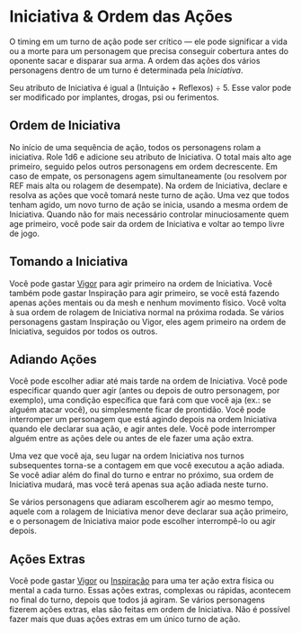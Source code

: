 # Iniciativa & Ordem das Ações

O timing em um turno de ação pode ser crítico — ele pode significar a vida ou a morte para um personagem que precisa conseguir cobertura antes do oponente sacar e disparar sua arma. A ordem das ações dos vários personagens dentro de um turno é determinada pela _Iniciativa_.

Seu atributo de Iniciativa é igual a (Intuição + Reflexos) ÷ 5. Esse valor pode ser modificado por implantes, drogas, psi ou ferimentos.

## Ordem de Iniciativa

No início de uma sequência de ação, todos os personagens rolam a iniciativa. Role 1d6 e adicione seu atributo de Iniciativa. O total mais alto age primeiro, seguido pelos outros personagens em ordem decrescente. Em caso de empate, os personagens agem simultaneamente (ou resolvem por REF mais alta ou rolagem de desempate). Na ordem de Iniciativa, declare e resolva as ações que você tomará neste turno de ação. Uma vez que todos tenham agido, um novo turno de ação se inicia, usando a mesma ordem de Iniciativa. Quando não for mais necessário controlar minuciosamente quem age primeiro, você pode sair da ordem de Iniciativa e voltar ao tempo livre de jogo.

## Tomando a Iniciativa

Você pode gastar [Vigor](05-pools.md#vigor) para agir primeiro na ordem de Iniciativa. Você também pode gastar Inspiração para agir primeiro, se você está fazendo apenas ações mentais ou da mesh e nenhum movimento físico. Você volta à sua ordem de rolagem de Iniciativa normal na próxima rodada. Se vários personagens gastam Inspiração ou Vigor, eles agem primeiro na ordem de Iniciativa, seguidos por todos os outros.

## Adiando Ações

Você pode escolher adiar até mais tarde na ordem de Iniciativa. Você pode especificar quando quer agir (antes ou depois de outro personagem, por exemplo), uma condição específica que fará com que você aja (ex.: se alguém atacar você), ou simplesmente ficar de prontidão. Você pode interromper um personagem que está agindo depois na ordem Iniciativa quando ele declarar sua ação, e agir antes dele. Você pode interromper alguém entre as ações dele ou antes de ele fazer uma ação extra.

Uma vez que você aja, seu lugar na ordem Iniciativa nos turnos subsequentes torna-se a contagem em que você executou a ação adiada. Se você adiar além do final do turno e entrar no próximo, sua ordem de Iniciativa mudará, mas você terá apenas sua ação adiada neste turno.

Se vários personagens que adiaram escolherem agir ao mesmo tempo, aquele com a rolagem de Iniciativa menor deve declarar sua ação primeiro, e o personagem de Iniciativa maior pode escolher interrompê-lo ou agir depois.

## Ações Extras

Você pode gastar [Vigor](05-pools.md#vigor) ou [Inspiração](05-pools.md#inspiração) para uma ter ação extra física ou mental a cada turno. Essas ações extras, complexas ou rápidas, acontecem no final do turno, depois que todos já agiram. Se vários personagens fizerem ações extras, elas são feitas em ordem de Iniciativa. Não é possível fazer mais que duas ações extras em um único turno de ação.
